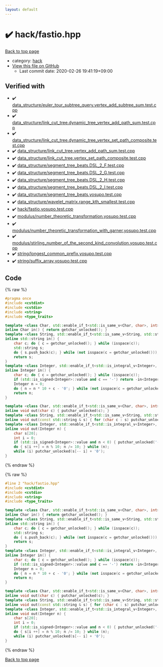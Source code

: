 ```yaml
---
layout: default
---
```


<!-- mathjax config similar to math.stackexchange -->
<script type="text/javascript" async
  src="https://cdnjs.cloudflare.com/ajax/libs/mathjax/2.7.5/MathJax.js?config=TeX-MML-AM_CHTML">
</script>
<script type="text/x-mathjax-config">
  MathJax.Hub.Config({
    TeX: { equationNumbers: { autoNumber: "AMS" }},
    tex2jax: {
      inlineMath: [ ['$','$'] ],
      processEscapes: true
    },
    "HTML-CSS": { matchFontHeight: false },
    displayAlign: "left",
    displayIndent: "2em"
  });
</script>

<script type="text/javascript" src="https://cdnjs.cloudflare.com/ajax/libs/jquery/3.4.1/jquery.min.js"></script>
<script src="https://cdn.jsdelivr.net/npm/jquery-balloon-js@1.1.2/jquery.balloon.min.js" integrity="sha256-ZEYs9VrgAeNuPvs15E39OsyOJaIkXEEt10fzxJ20+2I=" crossorigin="anonymous"></script>
<script type="text/javascript" src="../../assets/js/copy-button.js"></script>
<link rel="stylesheet" href="../../assets/css/copy-button.css" />


# :heavy_check_mark: hack/fastio.hpp

<a href="../../index.html">Back to top page</a>

* category: <a href="../../index.html#d78b6f30225cdc811adfe8d4e7c9fd34">hack</a>
* <a href="{{ site.github.repository_url }}/blob/master/hack/fastio.hpp">View this file on GitHub</a>
    - Last commit date: 2020-02-26 19:41:19+09:00




## Verified with

* :heavy_check_mark: <a href="../../verify/data_structure/euler_tour_subtree_query.vertex_add_subtree_sum.test.cpp.html">data_structure/euler_tour_subtree_query.vertex_add_subtree_sum.test.cpp</a>
* :heavy_check_mark: <a href="../../verify/data_structure/link_cut_tree.dynamic_tree_vertex_add_path_sum.test.cpp.html">data_structure/link_cut_tree.dynamic_tree_vertex_add_path_sum.test.cpp</a>
* :heavy_check_mark: <a href="../../verify/data_structure/link_cut_tree.dynamic_tree_vertex_set_path_composite.test.cpp.html">data_structure/link_cut_tree.dynamic_tree_vertex_set_path_composite.test.cpp</a>
* :heavy_check_mark: <a href="../../verify/data_structure/link_cut_tree.vertex_add_path_sum.test.cpp.html">data_structure/link_cut_tree.vertex_add_path_sum.test.cpp</a>
* :heavy_check_mark: <a href="../../verify/data_structure/link_cut_tree.vertex_set_path_composite.test.cpp.html">data_structure/link_cut_tree.vertex_set_path_composite.test.cpp</a>
* :heavy_check_mark: <a href="../../verify/data_structure/segment_tree_beats.DSL_2_F.test.cpp.html">data_structure/segment_tree_beats.DSL_2_F.test.cpp</a>
* :heavy_check_mark: <a href="../../verify/data_structure/segment_tree_beats.DSL_2_G.test.cpp.html">data_structure/segment_tree_beats.DSL_2_G.test.cpp</a>
* :heavy_check_mark: <a href="../../verify/data_structure/segment_tree_beats.DSL_2_H.test.cpp.html">data_structure/segment_tree_beats.DSL_2_H.test.cpp</a>
* :heavy_check_mark: <a href="../../verify/data_structure/segment_tree_beats.DSL_2_I.test.cpp.html">data_structure/segment_tree_beats.DSL_2_I.test.cpp</a>
* :heavy_check_mark: <a href="../../verify/data_structure/segment_tree_beats.yosupo.test.cpp.html">data_structure/segment_tree_beats.yosupo.test.cpp</a>
* :heavy_check_mark: <a href="../../verify/data_structure/wavelet_matrix.range_kth_smallest.test.cpp.html">data_structure/wavelet_matrix.range_kth_smallest.test.cpp</a>
* :heavy_check_mark: <a href="../../verify/hack/fastio.yosupo.test.cpp.html">hack/fastio.yosupo.test.cpp</a>
* :heavy_check_mark: <a href="../../verify/modulus/number_theoretic_transformation.yosupo.test.cpp.html">modulus/number_theoretic_transformation.yosupo.test.cpp</a>
* :heavy_check_mark: <a href="../../verify/modulus/number_theoretic_transformation_with_garner.yosupo.test.cpp.html">modulus/number_theoretic_transformation_with_garner.yosupo.test.cpp</a>
* :heavy_check_mark: <a href="../../verify/modulus/stirling_number_of_the_second_kind_convolution.yosupo.test.cpp.html">modulus/stirling_number_of_the_second_kind_convolution.yosupo.test.cpp</a>
* :heavy_check_mark: <a href="../../verify/string/longest_common_prefix.yosupo.test.cpp.html">string/longest_common_prefix.yosupo.test.cpp</a>
* :heavy_check_mark: <a href="../../verify/string/suffix_array.yosupo.test.cpp.html">string/suffix_array.yosupo.test.cpp</a>


## Code

<a id="unbundled"></a>
{% raw %}
```cpp
#pragma once
#include <cstdint>
#include <cstdio>
#include <string>
#include <type_traits>

template <class Char, std::enable_if_t<std::is_same_v<Char, char>, int> = 0>
inline Char in() { return getchar_unlocked(); }
template <class String, std::enable_if_t<std::is_same_v<String, std::string>, int> = 0>
inline std::string in() {
    char c; do { c = getchar_unlocked(); } while (isspace(c));
    std::string s;
    do { s.push_back(c); } while (not isspace(c = getchar_unlocked()));
    return s;
}
template <class Integer, std::enable_if_t<std::is_integral_v<Integer>, int> = 0>
inline Integer in() {
    char c; do { c = getchar_unlocked(); } while (isspace(c));
    if (std::is_signed<Integer>::value and c == '-') return -in<Integer>();
    Integer n = 0;
    do { n = n * 10 + c - '0'; } while (not isspace(c = getchar_unlocked()));
    return n;
}

template <class Char, std::enable_if_t<std::is_same_v<Char, char>, int> = 0>
inline void out(char c) { putchar_unlocked(c); }
template <class String, std::enable_if_t<std::is_same_v<String, std::string>, int> = 0>
inline void out(const std::string & s) { for (char c : s) putchar_unlocked(c); }
template <class Integer, std::enable_if_t<std::is_integral_v<Integer>, int> = 0>
inline void out(Integer n) {
    char s[20];
    int i = 0;
    if (std::is_signed<Integer>::value and n < 0) { putchar_unlocked('-'); n *= -1; }
    do { s[i ++] = n % 10; n /= 10; } while (n);
    while (i) putchar_unlocked(s[-- i] + '0');
}

```
{% endraw %}

<a id="bundled"></a>
{% raw %}
```cpp
#line 2 "hack/fastio.hpp"
#include <cstdint>
#include <cstdio>
#include <string>
#include <type_traits>

template <class Char, std::enable_if_t<std::is_same_v<Char, char>, int> = 0>
inline Char in() { return getchar_unlocked(); }
template <class String, std::enable_if_t<std::is_same_v<String, std::string>, int> = 0>
inline std::string in() {
    char c; do { c = getchar_unlocked(); } while (isspace(c));
    std::string s;
    do { s.push_back(c); } while (not isspace(c = getchar_unlocked()));
    return s;
}
template <class Integer, std::enable_if_t<std::is_integral_v<Integer>, int> = 0>
inline Integer in() {
    char c; do { c = getchar_unlocked(); } while (isspace(c));
    if (std::is_signed<Integer>::value and c == '-') return -in<Integer>();
    Integer n = 0;
    do { n = n * 10 + c - '0'; } while (not isspace(c = getchar_unlocked()));
    return n;
}

template <class Char, std::enable_if_t<std::is_same_v<Char, char>, int> = 0>
inline void out(char c) { putchar_unlocked(c); }
template <class String, std::enable_if_t<std::is_same_v<String, std::string>, int> = 0>
inline void out(const std::string & s) { for (char c : s) putchar_unlocked(c); }
template <class Integer, std::enable_if_t<std::is_integral_v<Integer>, int> = 0>
inline void out(Integer n) {
    char s[20];
    int i = 0;
    if (std::is_signed<Integer>::value and n < 0) { putchar_unlocked('-'); n *= -1; }
    do { s[i ++] = n % 10; n /= 10; } while (n);
    while (i) putchar_unlocked(s[-- i] + '0');
}

```
{% endraw %}

<a href="../../index.html">Back to top page</a>

